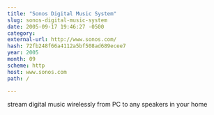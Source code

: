 ```yaml
---
title: "Sonos Digital Music System"
slug: sonos-digital-music-system
date: 2005-09-17 19:46:27 -0500
category: 
external-url: http://www.sonos.com/
hash: 72fb248f66a4112a5bf508ad689ecee7
year: 2005
month: 09
scheme: http
host: www.sonos.com
path: /

---
```


stream digital music wirelessly from PC to any speakers in your home
